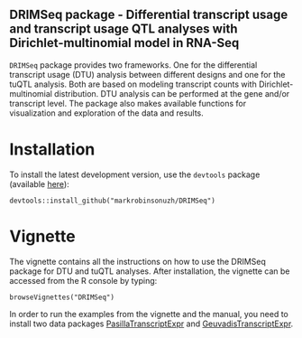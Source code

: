 ## DRIMSeq package - Differential transcript usage and transcript usage QTL analyses with Dirichlet-multinomial model in RNA-Seq


`DRIMSeq` package provides two frameworks. One for the differential transcript usage (DTU) analysis between different designs and one for the tuQTL analysis. Both are based on modeling transcript counts with Dirichlet-multinomial distribution. DTU analysis can be performed at the gene and/or transcript level. The package also makes available functions for visualization and exploration of the data and results.


# Installation 

To install the latest development version, use the `devtools` package (available [here](https://github.com/hadley/devtools)):

```
devtools::install_github("markrobinsonuzh/DRIMSeq")
```

# Vignette

The vignette contains all the instructions on how to use the DRIMSeq package for DTU and tuQTL analyses. After installation, the vignette can be accessed from the R console by typing:

```
browseVignettes("DRIMSeq")
```

In order to run the examples from the vignette and the manual, you need to install two data packages [PasillaTranscriptExpr](https://github.com/markrobinsonuzh/PasillaTranscriptExpr) and [GeuvadisTranscriptExpr](https://github.com/markrobinsonuzh/GeuvadisTranscriptExpr).

